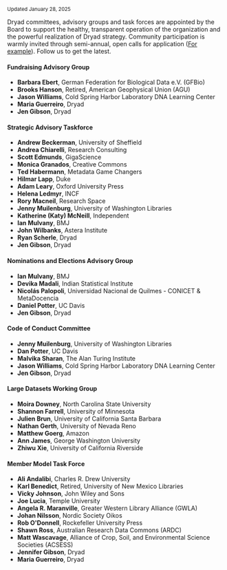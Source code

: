 <small>Updated January 28, 2025</small>

Dryad committees, advisory groups and task forces are appointed by the Board to support the healthy, transparent operation of the organization and the powerful realization of Dryad strategy. Community participation is warmly invited through semi-annual, open calls for application ([For example](https://blog.datadryad.org/2023/12/18/join-us-invitation-to-participate-in-dryad-committees/)). Follow us to get the latest.

#### Fundraising Advisory Group
* **Barbara Ebert**, German Federation for Biological Data e.V. (GFBio)
* **Brooks Hanson**, Retired, American Geophysical Union (AGU)
* **Jason Williams**, Cold Spring Harbor Laboratory DNA Learning Center
* **Maria Guerreiro**, Dryad
* **Jen Gibson**, Dryad
        
#### Strategic Advisory Taskforce    
* **Andrew Beckerman**, University of Sheffield
* **Andrea Chiarelli**, Research Consulting
* **Scott Edmunds**, GigaScience
* **Monica Granados**, Creative Commons
* **Ted Habermann**, Metadata Game Changers
* **Hilmar Lapp**, Duke
* **Adam Leary**, Oxford University Press
* **Helena Ledmyr**, INCF
* **Rory Macneil**, Research Space
* **Jenny Muilenburg**, University of Washington Libraries
* **Katherine (Katy) McNeill**, Independent
* **Ian Mulvany**, BMJ
* **John Wilbanks**, Astera Institute
* **Ryan Scherle**, Dryad
* **Jen Gibson**, Dryad
        
#### Nominations and Elections Advisory Group 
* **Ian Mulvany**, BMJ
* **Devika Madali**, Indian Statistical Institute
* **Nicolás Palopoli**, Universidad Nacional de Quilmes - CONICET & MetaDocencia
* **Daniel Potter**, UC Davis
* **Jen Gibson**, Dryad
        
#### Code of Conduct Committee   
* **Jenny Muilenburg**, University of Washington Libraries
* **Dan Potter**, UC Davis
* **Malvika Sharan**, The Alan Turing Institute
* **Jason Williams**, Cold Spring Harbor Laboratory DNA Learning Center
* **Jen Gibson**, Dryad

#### Large Datasets Working Group
* **Moira Downey**, North Carolina State University
* **Shannon Farrell**, University of Minnesota
* **Julien Brun**, University of California Santa Barbara
* **Nathan Gerth**, University of Nevada Reno
* **Matthew Goerg**, Amazon
* **Ann James**, George Washington University
* **Zhiwu Xie**, University of California Riverside

#### Member Model Task Force

* **Ali Andalibi**, Charles R. Drew University
* **Karl Benedict**, Retired, University of New Mexico Libraries
* **Vicky Johnson**, John Wiley and Sons
* **Joe Lucia**, Temple University
* **Angela R. Maranville**, Greater Western Library Alliance (GWLA)
* **Johan Nilsson**, Nordic Society Oikos
* **Rob O'Donnell**, Rockefeller University Press
* **Shawn Ross**, Australian Research Data Commons (ARDC)
* **Matt Wascavage**, Alliance of Crop, Soil, and Environmental Science Societies (ACSESS)
* **Jennifer Gibson**, Dryad
* **Maria Guerreiro**, Dryad
